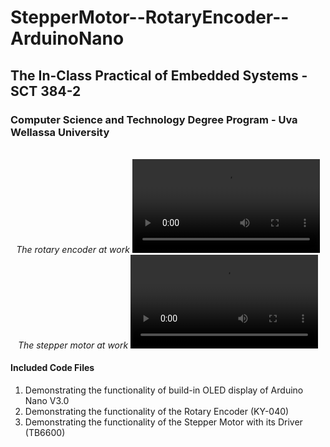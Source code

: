 # StepperMotor--RotaryEncoder--ArduinoNano
## The In-Class Practical of Embedded Systems - SCT 384-2 
### Computer Science and Technology Degree Program - Uva Wellassa University

<br>

<div align="center">
  <i>The rotary encoder at work</i>
  <video src="https://github.com/SA-Tester/StepperMotor--RotaryEncoder--ArduinoNano/assets/59891156/406d768a-07ed-4a89-8903-7295ef0e996e"/>
</div>

<div align="center">
  <i>The stepper motor at work</i>
  <video src="https://github.com/SA-Tester/StepperMotor--RotaryEncoder--ArduinoNano/assets/59891156/98d5c0d7-f027-4c3b-aa26-37486ee245dd"/>
</div>


#### Included Code Files
<ol>
  <li>Demonstrating the functionality of build-in OLED display of Arduino Nano V3.0</li>
  <li>Demonstrating the functionality of the Rotary Encoder (KY-040)</li>
  <li>Demonstrating the functionality of the Stepper Motor with its Driver (TB6600)</li>
</ol>
